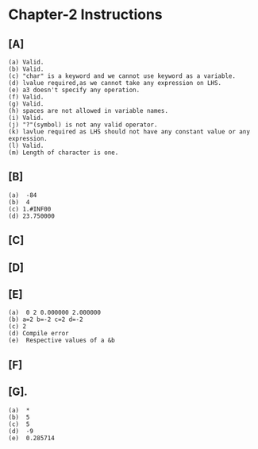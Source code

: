 # Chapter-2 Instructions
## [A]

    (a) Valid.
    (b) Valid.
    (c) "char" is a keyword and we cannot use keyword as a variable.
    (d) lvalue required,as we cannot take any expression on LHS.
    (e) a3 doesn't specify any operation.
    (f) Valid.
    (g) Valid.
    (h) spaces are not allowed in variable names.
    (i) Valid.
    (j) "?"(symbol) is not any valid operator.
    (k) lavlue required as LHS should not have any constant value or any expression.
    (l) Valid.
    (m) Length of character is one.
## [B]
    
    (a)  -84
    (b)  4
    (c) 1.#INF00
    (d) 23.750000
## [C]
## [D]
## [E]

    (a)  0 2 0.000000 2.000000
    (b) a=2 b=-2 c=2 d=-2
    (c) 2
    (d) Compile error
    (e)  Respective values of a &b
## [F]
## [G].

    (a)  *
    (b)  5
    (c)  5
    (d)  -9
    (e)  0.285714 



